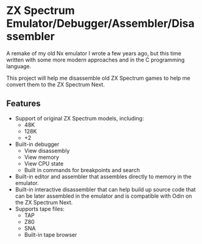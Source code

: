 # ZX Spectrum Emulator/Debugger/Assembler/Disassembler

A remake of my old Nx emulator I wrote a few years ago, but this time written
with some more modern approaches and in the C programming language.

This project will help me disassemble old ZX Spectrum games to help me convert
them to the ZX Spectrum Next.

## Features

- Support of original ZX Spectrum models, including:
  - 48K
  - 128K
  - +2
- Built-in debugger
  - View disassembly
  - View memory
  - View CPU state
  - Built in commands for breakpoints and search
- Built-in editor and assembler that assembles directly to memory in the
  emulator.
- Built-in interactive disassembler that can help build up source code that can
  be later assembled in the emulator and is compatible with Odin on the ZX
  Spectrum Next.
- Supports tape files:
  - TAP
  - Z80
  - SNA
  - Built-in tape browser

